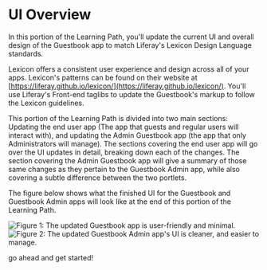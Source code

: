 # UI Overview [](id=ui-overview)

In this portion of the Learning Path, you'll update the current UI and overall 
design of the Guestbook app to match Liferay's Lexicon Design Language standards.

Lexicon offers a consistent user experience and design across all of your apps. 
Lexicon's patterns can be found on their website at [https://liferay.github.io/lexicon/](https://liferay.github.io/lexicon/).
You'll use Liferay's Front-end taglibs to update the Guestbook's markup to 
follow the Lexicon guidelines.

This portion of the Learning Path is divided into two main sections: Updating
the end user app (The app that guests and regular users will interact with), and
updating the Admin Guestbook app (the app that only Administrators will 
manage). The sections covering the end user app will go over the UI updates in 
detail, breaking down each of the changes. The section covering the Admin 
Guestbook app will give a summary of those same changes as they pertain to the 
Guestbook Admin app, while also covering a subtle difference between the two 
portlets.

The figure below shows what the finished UI for the Guestbook and Guestbook
Admin apps will look like at the end of this portion of the Learning Path.

![Figure 1: The updated Guestbook app is user-friendly and minimal.](../../images/end-user-app-completed.png)
![Figure 2: The updated Guestbook Admin app's UI is cleaner, and easier to manage.](../../images/admin-app-completed.png)

go ahead and get started!
